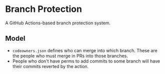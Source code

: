 # Branch Protection
A GitHub Actions-based branch protection system.

## Model
- `codeowners.json` defines who can merge into which branch. These are the people who must merge in PRs into those branches.
- People who don't have perms to add commits to some branch will have their commits reverted by the action.
